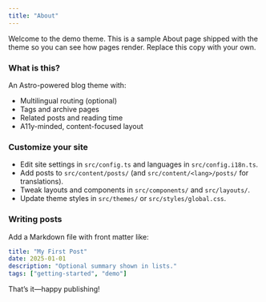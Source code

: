 ```yaml
---
title: "About"
---
```


Welcome to the demo theme. This is a sample About page shipped with the theme so you can see how pages render. Replace this copy with your own.

### What is this?

An Astro-powered blog theme with:

- Multilingual routing (optional)
- Tags and archive pages
- Related posts and reading time
- A11y-minded, content-focused layout

### Customize your site

- Edit site settings in `src/config.ts` and languages in `src/config.i18n.ts`.
- Add posts to `src/content/posts/` (and `src/content/<lang>/posts/` for translations).
- Tweak layouts and components in `src/components/` and `src/layouts/`.
- Update theme styles in `src/themes/` or `src/styles/global.css`.

### Writing posts

Add a Markdown file with front matter like:

```yaml
title: "My First Post"
date: 2025-01-01
description: "Optional summary shown in lists."
tags: ["getting-started", "demo"]
```

That’s it—happy publishing!